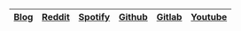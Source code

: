 <div align="center">

| [Blog](https://exemplo.com) | [Reddit](https://exemplo.com) | [Spotify](https://exemplo.com) | [Github](https://github.com) | [Gitlab](https://gitlab.com) | [Youtube](https://exemplo.com) |
|---|---|---|---|---|---|

</div>
